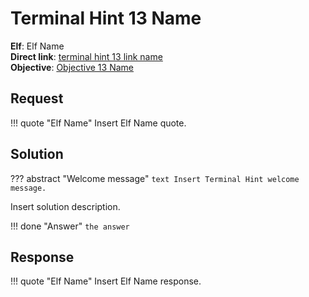 # Terminal Hint 13 Name

**Elf**: Elf Name<br/>
**Direct link**: [terminal hint 13 link name](https://docker2022.kringlecon.com/?challenge=)<br/>
**Objective**: [Objective 13 Name](../objectives/o13.md)


## Request

!!! quote "Elf Name"
    Insert Elf Name quote.


## Solution

??? abstract "Welcome message"
    ```text
    Insert Terminal Hint welcome message.
    ```

Insert solution description.

!!! done "Answer"
    `the answer`


## Response

!!! quote "Elf Name"
    Insert Elf Name response.
